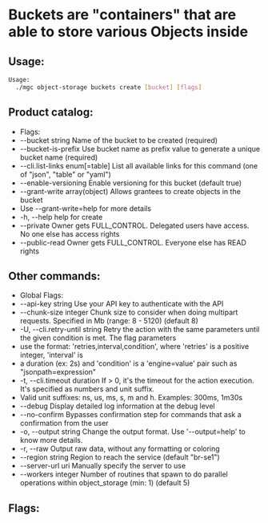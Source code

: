 # Buckets are "containers" that are able to store various Objects inside

## Usage:
```bash
Usage:
  ./mgc object-storage buckets create [bucket] [flags]
```

## Product catalog:
- Flags:
- --bucket string                 Name of the bucket to be created (required)
- --bucket-is-prefix              Use bucket name as prefix value to generate a unique bucket name (required)
- --cli.list-links enum[=table]   List all available links for this command (one of "json", "table" or "yaml")
- --enable-versioning             Enable versioning for this bucket (default true)
- --grant-write array(object)     Allows grantees to create objects in the bucket
- Use --grant-write=help for more details
- -h, --help                          help for create
- --private                       Owner gets FULL_CONTROL. Delegated users have access. No one else has access rights
- --public-read                   Owner gets FULL_CONTROL. Everyone else has READ rights

## Other commands:
- Global Flags:
- --api-key string           Use your API key to authenticate with the API
- --chunk-size integer       Chunk size to consider when doing multipart requests. Specified in Mb (range: 8 - 5120) (default 8)
- -U, --cli.retry-until string   Retry the action with the same parameters until the given condition is met. The flag parameters
- use the format: 'retries,interval,condition', where 'retries' is a positive integer, 'interval' is
- a duration (ex: 2s) and 'condition' is a 'engine=value' pair such as "jsonpath=expression"
- -t, --cli.timeout duration     If > 0, it's the timeout for the action execution. It's specified as numbers and unit suffix.
- Valid unit suffixes: ns, us, ms, s, m and h. Examples: 300ms, 1m30s
- --debug                    Display detailed log information at the debug level
- --no-confirm               Bypasses confirmation step for commands that ask a confirmation from the user
- -o, --output string            Change the output format. Use '--output=help' to know more details.
- -r, --raw                      Output raw data, without any formatting or coloring
- --region string            Region to reach the service (default "br-se1")
- --server-url uri           Manually specify the server to use
- --workers integer          Number of routines that spawn to do parallel operations within object_storage (min: 1) (default 5)

## Flags:
```bash

```


